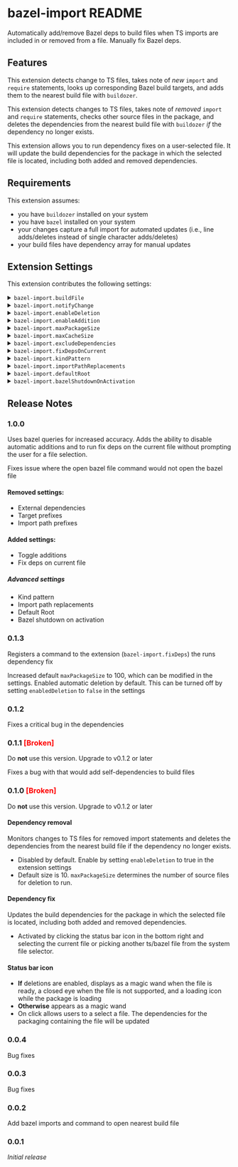 # bazel-import README

Automatically add/remove Bazel deps to build files when TS imports are included in or removed from a file. Manually fix Bazel deps.

## Features

This extension detects change to TS files, takes note of _new_ `import` and `require` statements, looks up corresponding Bazel build targets, and adds them to the nearest build file with `buildozer`.

This extension detects changes to TS files, takes note of _removed_ `import` and `require` statements, checks other source files in the package, and deletes the dependencies from the nearest build file with `buildozer` _if_ the dependency no longer exists.

This extension allows you to run dependency fixes on a user-selected file. It will update the build dependencies for the package in which the selected file is located, including both added and removed dependencies.

## Requirements

This extension assumes:

- you have `buildozer` installed on your system
- you have `bazel` installed on your system
- your changes capture a full import for automated updates (i.e., line adds/deletes instead of single character adds/deletes)
- your build files have dependency array for manual updates

## Extension Settings

This extension contributes the following settings:

<details> 
<summary><code>bazel-import.buildFile</code></summary> 
The file name convention where your build targets are defined
</details>

<details>
<summary><code>bazel-import.notifyChange</code></summary> 
Notify the user that a build file has been updated
</details>

<details> 
<summary><code>bazel-import.enableDeletion</code></summary>
Toggles automatic deletions 
</details>

<details> 
<summary><code>bazel-import.enableAddition</code></summary> 
Toggles automatic additions 
</details>

<details> 
<summary><code>bazel-import.maxPackageSize</code></summary> 
Maximum package size to be considered for deletion 
</details>
<details> 
<summary><code>bazel-import.maxCacheSize</code></summary> 
Maximum packages to cache 
</details>

<details> 
<summary><code>bazel-import.excludeDependencies</code></summary> 
Excludes dependencies from the dependency fix. Use for hidden dependencies, which you can find by querying the dependency label on your build file and comparing with the dependency array in the build file
</details>

<details> 
<summary><code>bazel-import.fixDepsOnCurrent</code></summary> 
Automatically run deps fix on the current file instead of prompting the user to select one.
</details>

<details> 
<summary><code>bazel-import.kindPattern</code></summary> 
Pattern that selects the kind of rules for analysis. Uses this to find the bazel target to which a source file belongs. See bazel query <a href="https://bazel.build/query/language#kind">documentation </a> for `kind(pattern, ...)` for more information 
</details>

<details> 
<summary><code>bazel-import.importPathReplacements</code></summary> 
Replaces matches in fully qualified import paths.

For example, if an import path refers to generated files that lack build information, you can replace parts of those file paths to refer to generator files with build information.

</details>

<details> 
<summary><code>bazel-import.defaultRoot</code></summary> 
Default path relative to the home directory for running commands if no workspace folder is found.
</details>

<details>
<summary><code>bazel-import.bazelShutdownOnActivation</code></summary>
Shuts down a currently running bazel server when the extension first activates. May be useful for fixing issues with the bazel server
</details>

## Release Notes

### 1.0.0

Uses bazel queries for increased accuracy. Adds the ability to disable automatic additions and to run fix deps on the current file without prompting the user for a file selection.

Fixes issue where the open bazel file command would not open the bazel file

#### Removed settings:

- External dependencies
- Target prefixes
- Import path prefixes

#### Added settings:

- Toggle additions
- Fix deps on current file

##### Advanced settings

- Kind pattern
- Import path replacements
- Default Root
- Bazel shutdown on activation

### 0.1.3

Registers a command to the extension (`bazel-import.fixDeps`) the runs dependency fix

Increased default `maxPackageSize` to 100, which can be modified in the settings. Enabled automatic deletion by default. This can be turned off by setting `enabledDeletion` to `false` in the settings

### 0.1.2

Fixes a critical bug in the dependencies

### 0.1.1 <span style="color:red;font-weight:bold">[Broken]</span>

Do **not** use this version. Upgrade to v0.1.2 or later

Fixes a bug with that would add self-dependencies to build files

### 0.1.0 <span style="color:red;font-weight:bold">[Broken]</span>

Do **not** use this version. Upgrade to v0.1.2 or later

#### Dependency removal

Monitors changes to TS files for removed import statements and deletes the dependencies from the nearest build file if the dependency no longer exists.

- Disabled by default. Enable by setting `enableDeletion` to true in the extension settings
- Default size is 10. `maxPackageSize` determines the number of source files for deletion to run.

#### Dependency fix

Updates the build dependencies for the package in which the selected file is located, including both added and removed dependencies.

- Activated by clicking the status bar icon in the bottom right and selecting the current file or picking another ts/bazel file from the system file selector.

#### Status bar icon

- **If** deletions are enabled, displays as a magic wand when the file is ready, a closed eye when the file is not supported, and a loading icon while the package is loading
- **Otherwise** appears as a magic wand
- On click allows users to a select a file. The dependencies for the packaging containing the file will be updated

### 0.0.4

Bug fixes

### 0.0.3

Bug fixes

### 0.0.2

Add bazel imports and command to open nearest build file

### 0.0.1

_Initial release_
